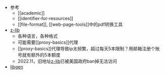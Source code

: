 - 参考
  - [[academic]]
  - [[identifier-for-resources]]
  - [[file-format]], [[web-page-tools]]中的pdf转换工具
- [z-lib](https://search.zhelper.net/?[{%22name%22:%22zlib.app%22,%22url%22:%22https://api.zlib.app%22,%22type%22:%22full%22,%22sensitive%22:false,%22detail%22:false,%22download%22:%22https://d.zlib.app/download/%22}])
  - 各种语言，各种格式
  - 可能需要[[proxy-basics]]代理
  - [[proxy-basics]]代理导致ip太频繁，超过每天5本限制？用邮箱注册个账号就有额外的5本额度
  - 2022.11，旧地址[z-lib](https://zh.z-lib.org/)已被美国政府ban掉无法访问
- [libgen](https://libgen.gs/)
